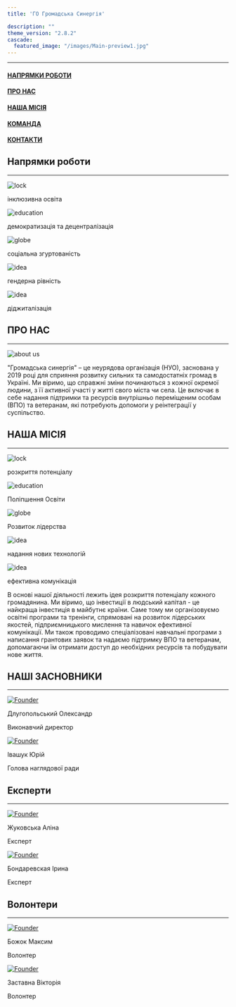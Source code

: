 ```yaml
---
title: 'ГО Громадська Синергія'

description: ""
theme_version: "2.8.2"
cascade:
  featured_image: "/images/Main-preview1.jpg"
---
```


<hr class="main-hr">
<div class="main-head"><h4 class="main-head-h4"><a href="#issues-link" class="main-link">НАПРЯМКИ РОБОТИ</a></h4><h4 class="main-head-h4"><a href="#about-us-link" class="main-link">ПРО НАС</a></h4><h4 class="main-head-h4"><a href="#our-mission-link" class="main-link">НАША МІСІЯ</a></h4><h4 class="main-head-h4"><a href="#community-center-link" class="main-link">КОМАНДА</a></h4><h4 class="main-head-h4"><a href="#footer-link" class="main-link">КОНТАКТИ</a></h4></div>
<!-- <h4 class="main-head-h4"><a href="#community-center-link" class="main-link">ПРОЕКТИ</a></h4> -->
  <article>
          <div>
            <h1 class="blockTitle">Напрямки роботи</h1>
            <hr class="separator"/>
            <div class="blockContent" style="flex-direction: column;">
              <div class="images">
                <div id="logoContent">
                  <img src="/images/Icons/education.png" alt="lock" class="main-images">
                  <p>
                    інклюзивна освіта
                  </p>
                </div>
                <div id="logoContent">
                  <img src="/images/Icons/decentralization.png" alt="education" class="main-images">
                  <p>
                    демократизація та децентралізація
                  </p>
                </div>
                <div id="logoContent">
                  <img src="/images/Icons/social behavior.png" alt="globe" class="main-images">
                  <p>
                    соціальна згуртованість
                  </p>
                </div>
                <div id="logoContent">
                  <img src="/images/Icons/gender equality.png" alt="idea" class="main-images">
                  <p>
                    гендерна рівність
                  </p>
                </div>
                <div id="logoContent">
                  <img src="/images/Icons/digitalization.png" alt="idea" class="main-images">
                  <p>
                    діджиталізація
                  </p>
                </div>
              </div>
              <!-- <p class="paragraph">ГО «Громадська синергія» – прискорення якісних змін у формуванні громадянського суспільства в Україні через формальну і неформальну освіту. Бачення – ми переконані, що існують реальні можливості втілити місію в реальність за ефективного об’єднання зусиль ініціативних, соціально активних, свідомих громадян, які віддані роботі, спрямованій на прогресивні соціально-економічні зміни.
              </p> -->
            </div>
            <h1 class="blockTitle" id="about-us-link">ПРО НАС</h1>
            <hr class="separator"/>
            <div class="blockContent">
              <div class="imageContainer">
                <img src="/images/about us.png" id="aboutUsImage" alt="about us"/>
              </div>
              <p class="paragraph">
                "Громадська синергія" – це неурядова організація (НУО), заснована у 2019 році для сприяння розвитку сильних та самодостатніх громад в Україні. Ми віримо, що справжні зміни починаються з кожної окремої людини, з її активної участі у житті свого міста чи села. Це включає в себе надання підтримки та ресурсів внутрішньо переміщеним особам (ВПО) та ветеранам, які потребують допомоги у реінтеграції у суспільство.<br/>
              </p>
            </div>
            <h1 class="blockTitle" id="our-mission-link">НАША МІСІЯ</h1>
            <hr class="separator"/>
            <div class="blockContent" style="flex-direction: column;">
              <div class="images">
                <div id="logoContent">
                  <img src="/images/Icons/lock.png" alt="lock">
                  <p>
                    розкриття потенціалу 
                  </p>
                </div>
                <div id="logoContent">
                  <img src="/images/Icons/education.png" alt="education">
                  <p>
                    Поліпшення Освіти
                  </p>
                </div>
                <div id="logoContent">
                  <img src="/images/Icons/globe.png" alt="globe">
                  <p>
                    Розвиток лідерства
                  </p>
                </div>
                <div id="logoContent">
                  <img src="/images/Icons/lamp.png" alt="idea">
                  <p>
                    надання нових технологій
                  </p>
                </div>
                <div id="logoContent">
                  <img src="/images/Icons/path.png" alt="idea">
                  <p>
                    ефективна комунікація
                  </p>
                </div>
              </div>
              <p class="paragraph">В основі нашої діяльності лежить ідея розкриття потенціалу кожного громадянина. Ми віримо, що інвестиції в людський капітал - це найкраща інвестиція в майбутнє країни. Саме тому ми організовуємо освітні програми та тренінги, спрямовані на розвиток лідерських якостей, підприємницького мислення та навичок ефективної комунікації. Ми також проводимо спеціалізовані навчальні програми з написання грантових заявок та надаємо підтримку ВПО та ветеранам, допомагаючи їм отримати доступ до необхідних ресурсів та побудувати нове життя.
              </p>
            </div>
              <h1 class="blockTitle" id="community-center-link">НАШІ ЗАСНОВНИКИ</h1>
              <hr class="separator"/>
              <div class="teamMemberBoard" >
               <div id="teamMemberBlockContent">
                  <a href="/cvs/Founders/Europass Dluhopolskyi.pdf" target="blank">
                    <img src="/images/Team/Founders/Oleksandr Dlugopolsky.jpg" class="teamMemberCVPhoto" alt="Founder"/>
                  </a>
                  <p id="MemberName">Длугопольський Олександр</p>
                  <p id="MemberPosition">Виконавчий директор</p>
               </div>
               <div id="teamMemberBlockContent">
                  <a href="/cvs/Founders/Juriy Ivashuk/uk.pdf" target="blank">
                    <img src="/images/Team/Founders/Yuriy Ivashuk.jpg" class="teamMemberCVPhoto" alt="Founder"/>
                  </a>
                  <p id="MemberName">Івашук Юрій</p>
                  <p id="MemberPosition">Голова наглядової ради</p>
               </div>
              </div>
              <h1 class="blockTitle" id="community-center-link">Експерти</h1>
              <hr class="separator"/>
                <div class="teamMemberBoard" >
                  <div id="teamMemberBlockContent">
                      <a href="/cvs/Volunteers/Alina Zhukovska/en.pdf" target="blank">
                        <img src="/images/Team/Members/Alina Zhukovska.jpg" class="teamMemberCVPhoto" alt="Founder"/>
                      </a>
                      <p id="MemberName">Жуковська Аліна</p>
                      <p id="MemberPosition">Експерт</p>
                  </div>
                  <div id="teamMemberBlockContent">
                      <a href="/cvs/Volunteers/Bondarevskaya/CV Bondarevskaya.pdf" target="blank">
                        <img src="/images/Team/Members/Bondarevskaya.jpg" class="teamMemberCVPhoto" alt="Founder"/>
                      </a>
                      <p id="MemberName">Бондаревская Ірина</p>
                      <p id="MemberPosition">Експерт</p>
                  </div>
                </div>
              <h1 class="blockTitle" id="community-center-link">Волонтери</h1>
              <hr class="separator"/>
                <div class="teamMemberBoard" >
                  <div id="teamMemberBlockContent">
                      <a href="/cvs/Volunteers/Maksym Bozhok/uk.pdf" target="blank">
                        <img src="/images/Team/Members/Maksym Bozhok.png" class="teamMemberCVPhoto" alt="Founder"/>
                      </a>
                      <p id="MemberName">Божок Максим</p>
                      <p id="MemberPosition">Волонтер</p>
                  </div>
                  <div id="teamMemberBlockContent">
                      <a href="/cvs/Volunteers/Zastavna/CV Zastavna.pdf" target="blank">
                        <img src="/images/Team/Members/Zastavna.jpg" class="teamMemberCVPhoto" alt="Founder"/>
                      </a>
                      <p id="MemberName">Заставна Вікторія</p>
                      <p id="MemberPosition">Волонтер</p>
                  </div>
                </div>
          </div>
  </article>
